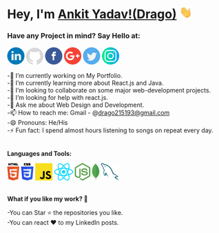 # Hey, I'm [Ankit Yadav!(Drago)](https://drago215193.github.io/) <img src="https://github.com/Drago215193/Drago215193/blob/main/logos/Hi.gif" width="30px">

<h3><strong><strong>Have any Project in mind? <strong>Say Hello at:</strong> </strong></strong></h3>

<a href="https://www.linkedin.com/in/ankit-yadav-1682b01bb/"><img src="https://github.com/Drago215193/Drago215193/blob/main/logos/linkedin.png" width="40"/></a>
<a href="https://github.com/Drago215193"><img src="https://github.com/Drago215193/Drago215193/blob/main/logos/github-logo2.png" width="40"/></a>
<a href="https://www.facebook.com/drago215193/"><img src="https://github.com/Drago215193/Drago215193/blob/main/logos/facebook.png" width="40"/></a>
<a href="mailto:drago215193@gmail.com"><img src="https://github.com/Drago215193/Drago215193/blob/main/logos/google-plus.png" width="40"/></a>
<a href="https://twitter.com/Drago215193/"><img src="https://github.com/Drago215193/Drago215193/blob/main/logos/twitter.png" width="40"/></a>
<a href="https://www.instagram.com/__a_n_k_i_t_._/"><img src="https://github.com/Drago215193/Drago215193/blob/main/logos/instagram.png" width="40"/></a><br>

-🔭 I’m currently working on My Portfolio.<br>
-🌱 I’m currently learning more about React.js and Java.<br>
-👯 I’m looking to collaborate on some major web-development projects.<br>
-🤔 I’m looking for help with react.js.<br>
-💬 Ask me about Web Design and Development.<br>
-📫 How to reach me: Gmail - @drago215193@gmail.com <br>
-😄 Pronouns: He/His <br>
-⚡ Fun fact: I spend almost hours listening to songs on repeat every day. <br>
<br>

**Languages and Tools:**  

<code><img height="40" src="https://github.com/Drago215193/Drago215193/blob/main/logos/html-5.svg"></code>
<code><img height="40" src="https://github.com/Drago215193/Drago215193/blob/main/logos/css-3.svg"></code>
<code><img height="40" src="https://github.com/Drago215193/Drago215193/blob/main/logos/javascript.svg"></code>
<code><img height="40" src="https://github.com/Drago215193/Drago215193/blob/main/logos/react.svg"></code>
<code><img height="40" src="https://github.com/Drago215193/Drago215193/blob/main/logos/nodejs-icon.svg"></code>
<code><img height="40" src="https://github.com/Drago215193/Drago215193/blob/main/logos/mongodb.svg"></code>
<code><img height="40" src="https://github.com/Drago215193/Drago215193/blob/main/logos/mysql.svg"></code><br>
<br>

<strong><strong>What if you like my work? 🤩 </strong></strong><br>

-You can Star ⭐ the repositories you like.<br>
-You can react ❤️ to my LinkedIn posts.<br>
